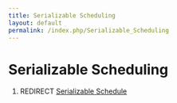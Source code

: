 ```yaml
---
title: Serializable Scheduling
layout: default
permalink: /index.php/Serializable_Scheduling
---
```


# Serializable Scheduling

1. REDIRECT [Serializable Schedule](Serializable_Schedule)